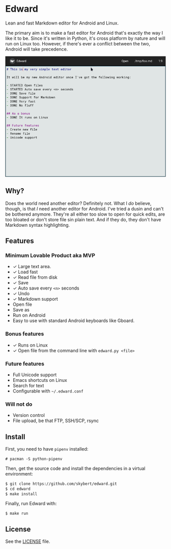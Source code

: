 
# Edward 

Lean and fast Markdown editor for Android and Linux.

The primary aim is to make a fast editor for Android that's exactly
the way I like it to be. Since it's written in Python, it's cross
platform by nature and will run on Linux too. However, if there's ever
a conflict between the two, Android will take precedence.

<img src="screenshots/2024-02-24-edward.png" alt="edward the editor"/>

## Why?
Does the world need another editor? Definitely not. What I _do_
believe, though, is that _I_ need another editor for Android. I've
tried a dusin and can't be bothered anymore. They're all either too
slow to open for quick edits, are too bloated or don't store file sin
plain text. And if they do, they don't have Markdown syntax
highlighting.

## Features

### Minimum Lovable Product aka MVP
- ✓ Large text area.
- ✓ Load fast
- ✓ Read file from disk
- ✓ Save
- ✓ Auto save every `<n>` seconds
- ✓ Undo
- ✓ Markdown support
- Open file
- Save as
- Run on Android
- Easy to use with standard Android keyboards like Gboard.

### Bonus features
- ✓ Runs on Linux
- ✓ Open file from the command line with `edward.py <file>`

### Future features
- Full Unicode support
- Emacs shortcuts on Linux
- Search for text
- Configurable with `~/.edward.conf`

### Will not do
- Version control
- File upload, be that FTP, SSH/SCP, rsync
  

## Install

First, you need to have `pipenv` installed:
```text
# pacman -S python-pipenv
```

Then, get the source code and install the dependencies in a virtual
environment:
```text
$ git clone https://github.com/skybert/edward.git
$ cd edward
$ make install
```

Finally, run Edward with:
```text
$ make run
```

## License
See the [LICENSE](LICENSE) file.
